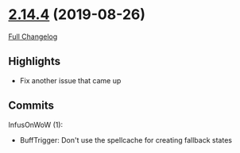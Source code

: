 # [2.14.4](https://github.com/WeakAuras/WeakAuras2/tree/2.14.4) (2019-08-26)

[Full Changelog](https://github.com/WeakAuras/WeakAuras2/compare/2.14.3...2.14.4)

## Highlights

 - Fix another issue that came up 

## Commits

InfusOnWoW (1):

- BuffTrigger: Don't use the spellcache for creating fallback states

